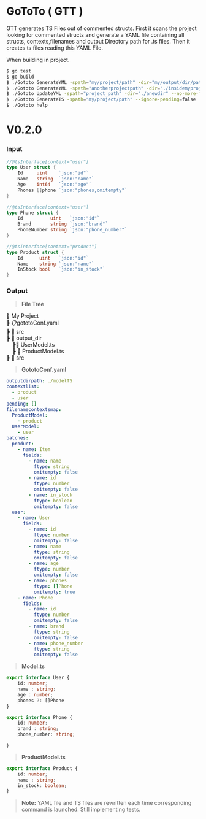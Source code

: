 # GoToTo ( GTT )

GTT generates TS Files out of commented structs.
First it scans the project looking for commented structs and generate a YAML file containing all structs, contexts,filenames and output Directory path for .ts files.
Then it creates ts files reading this YAML File.

When building in project.

```bash
$ go test
$ go build
$ ./Gototo GenerateYML -spath="my/project/path" -dir="my/output/dir/path"
$ ./Gototo GenerateYML -spath="anotherprojectpath" -dir="./insidemyprojectpath"
$ ./Gototo UpdateYML -spath="project_path" -dir="./anewdir" --no-more-files=true
$ ./Gototo GenerateTS -spath="my/project/path" --ignore-pending=false
$ ./Gototo help
```


# V0.2.0

### Input
```go
//@tsInterface[context="user"]
type User struct {
	Id     uint    `json:"id"`
	Name   string  `json:"name"`
	Age    int64   `json:"age"`
	Phones []phone `json:"phones,omitempty"`
}

//@tsInterface[context="user"]
type Phone struct {
	Id          uint   `json:"id"`
	Brand       string `json:"brand"`
	PhoneNumber string `json:"phone_number"`
}

//@tsInterface[context="product"]
type Product struct {
	Id      uint   `json:"id"`
	Name    string `json:"name"`
	InStock bool   `json:"in_stock"`
}
```
### Output

> **File Tree**

:file_folder: My Project <br/>
┣ :clipboard:gototoConf.yaml <br/>
┣ :file_folder: src <br/>
┣ :file_folder: output_dir <br/>
&nbsp;&nbsp;&nbsp;&nbsp;┣:page_facing_up: UserModel.ts <br/>
&nbsp;&nbsp;&nbsp;&nbsp;┣ :page_facing_up: ProductModel.ts <br/>
┣ :file_folder: src <br/>

> **GototoConf.yaml**
```yaml
outputdirpath: ./modelTS
contextlist:
  - product
  - user
pending: []
filenamecontextsmap:
  ProductModel:
    - product
  UserModel:
    - user
batches:
  product:
    - name: Item
      fields:
        - name: name
          ftype: string
          omitempty: false
        - name: id
          ftype: number
          omitempty: false
        - name: in_stock
          ftype: boolean
          omitempty: false
  user:
    - name: User
      fields:
        - name: id
          ftype: number
          omitempty: false
        - name: name
          ftype: string
          omitempty: false
        - name: age
          ftype: number
          omitempty: false
        - name: phones
          ftype: []Phone
          omitempty: true
    - name: Phone
      fields:
        - name: id
          ftype: number
          omitempty: false
        - name: brand
          ftype: string
          omitempty: false
        - name: phone_number
          ftype: string
          omitempty: false     
```


> **Model.ts**

```ts
export interface User {
	id: number;
	name : string;
	age : number;
	phones ?: []Phone
}

export interface Phone {
	id: number;
	brand : string;
	phone_number: string;

}
```

> **ProductModel.ts**

```ts
export interface Product {
	id: number;
	name : string;
	in_stock: boolean;
}
```
> **Note:** YAML file and TS files are rewritten each time corresponding command is launched.
Still implementing tests.

